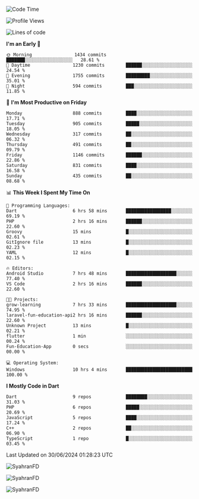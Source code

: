 <!--START_SECTION:waka-->
![Code Time](http://img.shields.io/badge/Code%20Time-327%20hrs%2020%20mins-blue)

![Profile Views](http://img.shields.io/badge/Profile%20Views-0-blue)

![Lines of code](https://img.shields.io/badge/From%20Hello%20World%20I%27ve%20Written-2.5%20million%20lines%20of%20code-blue)

**I'm an Early 🐤** 

```text
🌞 Morning                1434 commits        ███████░░░░░░░░░░░░░░░░░░   28.61 % 
🌆 Daytime                1230 commits        ██████░░░░░░░░░░░░░░░░░░░   24.54 % 
🌃 Evening                1755 commits        █████████░░░░░░░░░░░░░░░░   35.01 % 
🌙 Night                  594 commits         ███░░░░░░░░░░░░░░░░░░░░░░   11.85 % 
```
📅 **I'm Most Productive on Friday** 

```text
Monday                   888 commits         ████░░░░░░░░░░░░░░░░░░░░░   17.71 % 
Tuesday                  905 commits         █████░░░░░░░░░░░░░░░░░░░░   18.05 % 
Wednesday                317 commits         ██░░░░░░░░░░░░░░░░░░░░░░░   06.32 % 
Thursday                 491 commits         ██░░░░░░░░░░░░░░░░░░░░░░░   09.79 % 
Friday                   1146 commits        ██████░░░░░░░░░░░░░░░░░░░   22.86 % 
Saturday                 831 commits         ████░░░░░░░░░░░░░░░░░░░░░   16.58 % 
Sunday                   435 commits         ██░░░░░░░░░░░░░░░░░░░░░░░   08.68 % 
```


📊 **This Week I Spent My Time On** 

```text
💬 Programming Languages: 
Dart                     6 hrs 58 mins       █████████████████░░░░░░░░   69.19 % 
PHP                      2 hrs 16 mins       ██████░░░░░░░░░░░░░░░░░░░   22.60 % 
Groovy                   15 mins             █░░░░░░░░░░░░░░░░░░░░░░░░   02.61 % 
GitIgnore file           13 mins             █░░░░░░░░░░░░░░░░░░░░░░░░   02.23 % 
YAML                     12 mins             █░░░░░░░░░░░░░░░░░░░░░░░░   02.15 % 

🔥 Editors: 
Android Studio           7 hrs 48 mins       ███████████████████░░░░░░   77.40 % 
VS Code                  2 hrs 16 mins       ██████░░░░░░░░░░░░░░░░░░░   22.60 % 

🐱‍💻 Projects: 
grow-learning            7 hrs 33 mins       ███████████████████░░░░░░   74.95 % 
laravel-fun-education-api2 hrs 16 mins       ██████░░░░░░░░░░░░░░░░░░░   22.60 % 
Unknown Project          13 mins             █░░░░░░░░░░░░░░░░░░░░░░░░   02.21 % 
flutter                  1 min               ░░░░░░░░░░░░░░░░░░░░░░░░░   00.24 % 
Fun-Education-App        0 secs              ░░░░░░░░░░░░░░░░░░░░░░░░░   00.00 % 

💻 Operating System: 
Windows                  10 hrs 4 mins       █████████████████████████   100.00 % 
```

**I Mostly Code in Dart** 

```text
Dart                     9 repos             ████████░░░░░░░░░░░░░░░░░   31.03 % 
PHP                      6 repos             █████░░░░░░░░░░░░░░░░░░░░   20.69 % 
JavaScript               5 repos             ████░░░░░░░░░░░░░░░░░░░░░   17.24 % 
C++                      2 repos             ██░░░░░░░░░░░░░░░░░░░░░░░   06.90 % 
TypeScript               1 repo              █░░░░░░░░░░░░░░░░░░░░░░░░   03.45 % 
```




 Last Updated on 30/06/2024 01:28:23 UTC
<!--END_SECTION:waka-->

<p align="left">
  <img src="https://github-readme-stats.vercel.app/api/top-langs?username=SyahranFD&layout=donut&hide=C%2B%2B,CMake,css&show_icons=true&locale=en&&theme=blueberry" alt="SyahranFD" />
</p>

<p align="left">
  <img src="https://github-readme-stats.vercel.app/api?username=SyahranFD&show_icons=true&locale=en&theme=blueberry" alt="SyahranFD" />
</p>

<p align="left">
  <img src="https://streak-stats.demolab.com/?user=SyahranFD&theme=blueberry" alt="SyahranFD"/>
</p>
